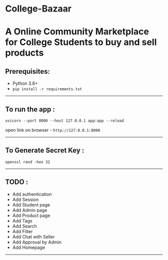 # College-Bazaar
A Online Community Marketplace for College Students to buy and sell products
==
## Prerequisites:
* Python 3.8+
* `pip install -r requirements.txt`

___
## To run the app :

```
uvicorn --port 8000 --host 127.0.0.1 app:app --reload
```

open link on browser - ```http://127.0.0.1:8000``` 

___
## To Generate Secret Key :

```
openssl rand -hex 32
```
___
## TODO :
- Add authentication
- Add Session
- Add Student page
- Add Admin page
- Add Product page
- Add Tags
- Add Search
- Add Filter
- Add Chat with Seller
- Add Approval by Admin
- Add Homepage

___